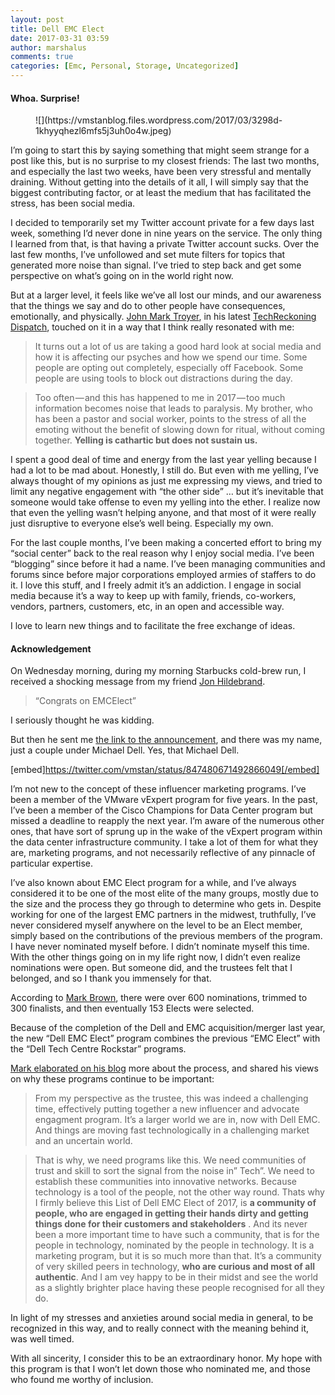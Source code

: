 ```yaml
---
layout: post
title: Dell EMC Elect
date: 2017-03-31 03:59
author: marshalus
comments: true
categories: [Emc, Personal, Storage, Uncategorized]
---
```



#### Whoa. Surprise!

<figure>![](https://vmstanblog.files.wordpress.com/2017/03/3298d-1khyyqhezl6mfs5j3uh0o4w.jpeg)</figure>

I’m going to start this by saying something that might seem strange for a post like this, but is no surprise to my closest friends: The last two months, and especially the last two weeks, have been very stressful and mentally draining. Without getting into the details of it all, I will simply say that the biggest contributing factor, or at least the medium that has facilitated the stress, has been social media.

I decided to temporarily set my Twitter account private for a few days last week, something I’d never done in nine years on the service. The only thing I learned from that, is that having a private Twitter account sucks. Over the last few months, I’ve unfollowed and set mute filters for topics that generated more noise than signal. I’ve tried to step back and get some perspective on what’s going on in the world right now.

But at a larger level, it feels like we’ve all lost our minds, and our awareness that the things we say and do to other people have consequences, emotionally, and physically. [John Mark Troyer](https://twitter.com/jtroyer), in his latest [TechReckoning Dispatch](http://us9.campaign-archive2.com/?u=57f5f9c5c4e0a0921fae5a97b&id=0193d3a7fa&e=b9a828892d), touched on it in a way that I think really resonated with me:

> It turns out a lot of us are taking a good hard look at social media and how it is affecting our psyches and how we spend our time. Some people are opting out completely, especially off Facebook. Some people are using tools to block out distractions during the day.

> Too often — and this has happened to me in 2017 — too much information becomes noise that leads to paralysis. My brother, who has been a pastor and social worker, points to the stress of all the emoting without the benefit of slowing down for ritual, without coming together. **Yelling is cathartic but does not sustain us.**

I spent a good deal of time and energy from the last year yelling because I had a lot to be mad about. Honestly, I still do. But even with me yelling, I’ve always thought of my opinions as just me expressing my views, and tried to limit any negative engagement with “the other side” … but it’s inevitable that someone would take offense to even my yelling into the ether. I realize now that even the yelling wasn’t helping anyone, and that most of it were really just disruptive to everyone else’s well being. Especially my own.

For the last couple months, I’ve been making a concerted effort to bring my “social center” back to the real reason why I enjoy social media. I’ve been “blogging” since before it had a name. I’ve been managing communities and forums since before major corporations employed armies of staffers to do it. I love this stuff, and I freely admit it’s an addiction. I engage in social media because it’s a way to keep up with family, friends, co-workers, vendors, partners, customers, etc, in an open and accessible way.

I love to learn new things and to facilitate the free exchange of ideas.

#### Acknowledgement

On Wednesday morning, during my morning Starbucks cold-brew run, I received a shocking message from my friend [Jon Hildebrand](https://twitter.com/snoopj123).

> “Congrats on EMCElect”

I seriously thought he was kidding.

But then he sent me [the link to the announcement](https://community.emc.com/docs/DOC-57425), and there was my name, just a couple under Michael Dell. Yes, that Michael Dell.

[embed]https://twitter.com/vmstan/status/847480671492866049[/embed]

I’m not new to the concept of these influencer marketing programs. I’ve been a member of the VMware vExpert program for five years. In the past, I’ve been a member of the Cisco Champions for Data Center program but missed a deadline to reapply the next year. I’m aware of the numerous other ones, that have sort of sprung up in the wake of the vExpert program within the data center infrastructure community. I take a lot of them for what they are, marketing programs, and not necessarily reflective of any pinnacle of particular expertise.

I’ve also known about EMC Elect program for a while, and I’ve always considered it to be one of the most elite of the many groups, mostly due to the size and the process they go through to determine who gets in. Despite working for one of the largest EMC partners in the midwest, truthfully, I’ve never considered myself anywhere on the level to be an Elect member, simply based on the contributions of the previous members of the program. I have never nominated myself before. I didn’t nominate myself this time. With the other things going on in my life right now, I didn’t even realize nominations were open. But someone did, and the trustees felt that I belonged, and so I thank you immensely for that.

According to [Mark Brown](https://twitter.com/dathbrun), there were over 600 nominations, trimmed to 300 finalists, and then eventually 153 Elects were selected.

Because of the completion of the Dell and EMC acquisition/merger last year, the new “Dell EMC Elect” program combines the previous “EMC Elect” with the “Dell Tech Centre Rockstar” programs.

[Mark elaborated on his blog](https://baysidechronicle.com/2017/03/29/announcing-the-dell-emc-elect-of-2017/) more about the process, and shared his views on why these programs continue to be important:

> From my perspective as the trustee, this was indeed a challenging time, effectively putting together a new influencer and advocate engagment program. It’s a larger world we are in, now with Dell EMC. And things are moving fast technologically in a challenging market and an uncertain world.

> That is why, we need programs like this. We need communities of trust and skill to sort the signal from the noise in” Tech”. We need to establish these communities into innovative networks. Because technology is a tool of the people, not the other way round. Thats why I firmly believe this List of Dell EMC Elect of 2017, is **a community of people, who are engaged in getting their hands dirty and getting things done for their customers and stakeholders** . And its never been a more important time to have such a community, that is for the people in technology, nominated by the people in technology. It is a marketing program, but it is so much more than that. It’s a community of very skilled peers in technology, **who are curious and most of all authentic**. And I am vey happy to be in their midst and see the world as a slightly brighter place having these people recognised for all they do.

In light of my stresses and anxieties around social media in general, to be recognized in this way, and to really connect with the meaning behind it, was well timed.

With all sincerity, I consider this to be an extraordinary honor. My hope with this program is that I won’t let down those who nominated me, and those who found me worthy of inclusion.